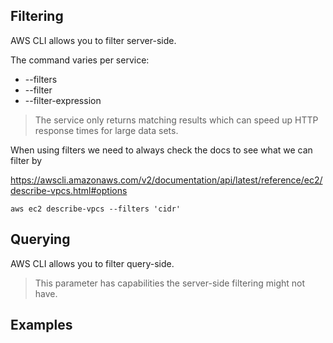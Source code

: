 ## Filtering

AWS CLI allows you to filter server-side.

The command varies per service:
- --filters
- --filter
- --filter-expression

>  The service only returns matching results which can speed up HTTP response times for large data sets.


When using filters we need to always check the docs to see what we can filter by

https://awscli.amazonaws.com/v2/documentation/api/latest/reference/ec2/describe-vpcs.html#options

```
aws ec2 describe-vpcs --filters 'cidr'
```


## Querying

AWS CLI allows you to filter query-side.

> This parameter has capabilities the server-side filtering might not have.

## Examples
